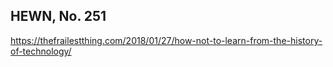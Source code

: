 ## HEWN, No. 251

https://thefrailestthing.com/2018/01/27/how-not-to-learn-from-the-history-of-technology/

